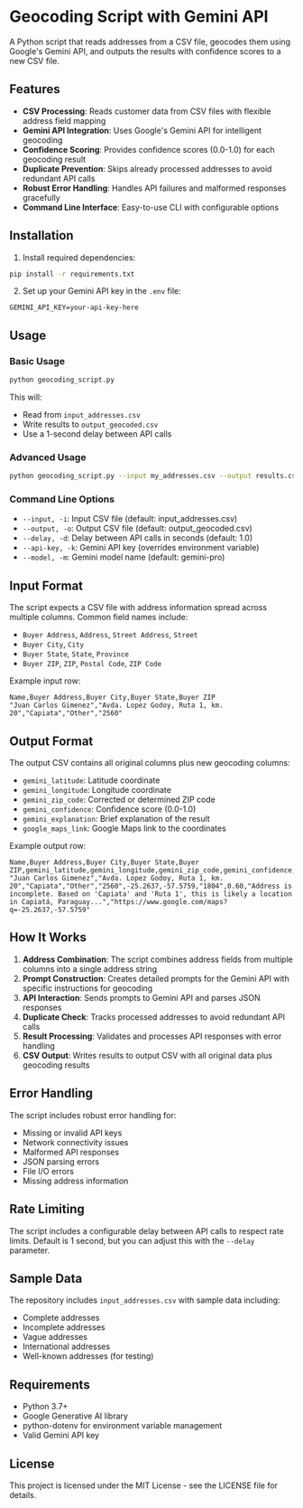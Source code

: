 # Geocoding Script with Gemini API

A Python script that reads addresses from a CSV file, geocodes them using Google's Gemini API, and outputs the results with confidence scores to a new CSV file.

## Features

- **CSV Processing**: Reads customer data from CSV files with flexible address field mapping
- **Gemini API Integration**: Uses Google's Gemini API for intelligent geocoding
- **Confidence Scoring**: Provides confidence scores (0.0-1.0) for each geocoding result
- **Duplicate Prevention**: Skips already processed addresses to avoid redundant API calls
- **Robust Error Handling**: Handles API failures and malformed responses gracefully
- **Command Line Interface**: Easy-to-use CLI with configurable options

## Installation

1. Install required dependencies:
```bash
pip install -r requirements.txt
```

2. Set up your Gemini API key in the `.env` file:
```
GEMINI_API_KEY=your-api-key-here
```

## Usage

### Basic Usage
```bash
python geocoding_script.py
```

This will:
- Read from `input_addresses.csv`
- Write results to `output_geocoded.csv`
- Use a 1-second delay between API calls

### Advanced Usage
```bash
python geocoding_script.py --input my_addresses.csv --output results.csv --delay 2.0 --model gemini-pro
```

### Command Line Options
- `--input, -i`: Input CSV file (default: input_addresses.csv)
- `--output, -o`: Output CSV file (default: output_geocoded.csv)
- `--delay, -d`: Delay between API calls in seconds (default: 1.0)
- `--api-key, -k`: Gemini API key (overrides environment variable)
- `--model, -m`: Gemini model name (default: gemini-pro)

## Input Format

The script expects a CSV file with address information spread across multiple columns. Common field names include:

- `Buyer Address`, `Address`, `Street Address`, `Street`
- `Buyer City`, `City`
- `Buyer State`, `State`, `Province`
- `Buyer ZIP`, `ZIP`, `Postal Code`, `ZIP Code`

Example input row:
```csv
Name,Buyer Address,Buyer City,Buyer State,Buyer ZIP
"Juan Carlos Gimenez","Avda. Lopez Godoy, Ruta 1, km. 20","Capiata","Other","2560"
```

## Output Format

The output CSV contains all original columns plus new geocoding columns:

- `gemini_latitude`: Latitude coordinate
- `gemini_longitude`: Longitude coordinate
- `gemini_zip_code`: Corrected or determined ZIP code
- `gemini_confidence`: Confidence score (0.0-1.0)
- `gemini_explanation`: Brief explanation of the result
- `google_maps_link`: Google Maps link to the coordinates

Example output row:
```csv
Name,Buyer Address,Buyer City,Buyer State,Buyer ZIP,gemini_latitude,gemini_longitude,gemini_zip_code,gemini_confidence,gemini_explanation,google_maps_link
"Juan Carlos Gimenez","Avda. Lopez Godoy, Ruta 1, km. 20","Capiata","Other","2560",-25.2637,-57.5759,"1804",0.60,"Address is incomplete. Based on 'Capiata' and 'Ruta 1', this is likely a location in Capiatá, Paraguay...","https://www.google.com/maps?q=-25.2637,-57.5759"
```

## How It Works

1. **Address Combination**: The script combines address fields from multiple columns into a single address string
2. **Prompt Construction**: Creates detailed prompts for the Gemini API with specific instructions for geocoding
3. **API Interaction**: Sends prompts to Gemini API and parses JSON responses
4. **Duplicate Check**: Tracks processed addresses to avoid redundant API calls
5. **Result Processing**: Validates and processes API responses with error handling
6. **CSV Output**: Writes results to output CSV with all original data plus geocoding results

## Error Handling

The script includes robust error handling for:
- Missing or invalid API keys
- Network connectivity issues
- Malformed API responses
- JSON parsing errors
- File I/O errors
- Missing address information

## Rate Limiting

The script includes a configurable delay between API calls to respect rate limits. Default is 1 second, but you can adjust this with the `--delay` parameter.

## Sample Data

The repository includes `input_addresses.csv` with sample data including:
- Complete addresses
- Incomplete addresses
- Vague addresses
- International addresses
- Well-known addresses (for testing)

## Requirements

- Python 3.7+
- Google Generative AI library
- python-dotenv for environment variable management
- Valid Gemini API key

## License

This project is licensed under the MIT License - see the LICENSE file for details.
